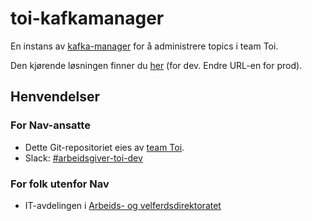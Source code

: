 # toi-kafkamanager

En instans av [kafka-manager](https://github.com/navikt/kafka-manager) for å administrere topics i team Toi.

Den kjørende løsningen finner du [her](https://toi-kafkamanager.intern.dev.nav.no/index.html) (for dev. Endre URL-en for prod).

## Henvendelser

### For Nav-ansatte
* Dette Git-repositoriet eies av [team Toi](https://teamkatalog.nav.no/team/76f378c5-eb35-42db-9f4d-0e8197be0131).
* Slack: [#arbeidsgiver-toi-dev](https://nav-it.slack.com/archives/C02HTU8DBSR)

### For folk utenfor Nav
* IT-avdelingen i [Arbeids- og velferdsdirektoratet](https://www.nav.no/no/NAV+og+samfunn/Kontakt+NAV/Relatert+informasjon/arbeids-og-velferdsdirektoratet-kontorinformasjon)
